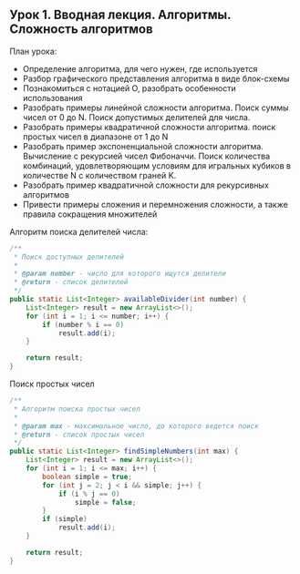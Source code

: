 ## Урок 1. Вводная лекция. Алгоритмы. Сложность алгоритмов
План урока:
- Определение алгоритма, для чего нужен, где используется
- Разбор графического представления алгоритма в виде блок-схемы
- Познакомиться с нотацией O, разобрать особенности использования
- Разобрать примеры линейной сложности алгоритма. Поиск суммы чисел от 0 до N. Поиск допустимых делителей для числа.
- Разобрать примеры квадратичной сложности алгоритма. поиск простых чисел в диапазоне от 1 до N
- Разобрать пример экспоненциальной сложности алгоритма. Вычисление с рекурсией чисел Фибоначчи. Поиск количества комбинаций, удовлетворяющим условиям для игральных кубиков в количестве N с количеством граней K.
- Разобрать пример квадратичной сложности для рекурсивных алгоритмов
- Привести примеры сложения и перемножения сложности, а также правила сокращения множителей

Алгоритм поиска делителей числа:
```java
/**
 * Поиск доступных делителей
 * 
 * @param number - число для которого ищутся делители
 * @return - список делителей
 */
public static List<Integer> availableDivider(int number) {
    List<Integer> result = new ArrayList<>(); 
    for (int i = 1; i <= number; i++) {
        if (number % i == 0) 
            result.add(i);
    }

    return result;
}
```
Поиск простых чисел
```java
/**
 * Алгоритм поиска простых чисел
 * 
 * @param max - максимальное число, до которого ведется поиск
 * @return - список простых чисел
 */
public static List<Integer> findSimpleNumbers(int max) {
    List<Integer> result = new ArrayList<>();
    for (int i = 1; i <= max; i++) {
        boolean simple = true;
        for (int j = 2; j < i && simple; j++) {
            if (i % j == 0)
                simple = false;
        }
        if (simple)
            result.add(i);
    }

    return result;
}
```